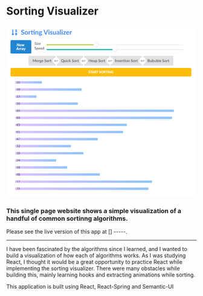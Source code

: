 # Sorting Visualizer

![demo](./public/demo.PNG)

### This single page website shows a simple visualization of a handful of common sortinng algorithms.

Please see the live version of this app at [] -----.

---

I have been fascinated by the algorithms since I learned, and I wanted to build a visualization of how each of algorithms works.
As I was studying React, I thought it would be a great opportunity to practice React while implementing the sorting visualizer.
There were many obstacles while building this, mainly learning hooks and extracting animations while sorting.

This application is built using React, React-Spring and Semantic-UI
